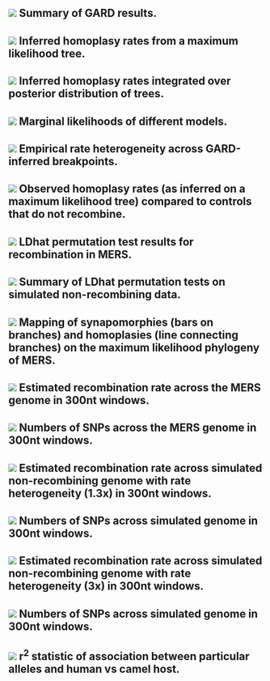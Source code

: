 ![](GARD_summary.png)
Summary of GARD results.
--------------------------------
![](MERS_ML_homoplasyRate.png)
Inferred homoplasy rates from a maximum likelihood tree.
--------------------------------
![](MERS_Bayesian_homoplasyRate.png)
Inferred homoplasy rates integrated over posterior distribution of trees.
--------------------------------
![](MERS_marginal_likelihoods.png)
Marginal likelihoods of different models.
--------------------------------
![](MERS_rateHeterogeneity.png)
Empirical rate heterogeneity across GARD-inferred breakpoints.
--------------------------------
![](MERS_homoplasy_control.png)
Observed homoplasy rates (as inferred on a maximum likelihood tree) compared to controls that do not recombine.
--------------------------------
![](MERS_LDhat_permutations.png)
LDhat permutation test results for recombination in MERS.
--------------------------------
![](MERS_LDhat_permutations_summary.png)
Summary of LDhat permutation tests on simulated non-recombining data.
--------------------------------
![](MERS_homoplasyMap.png)
Mapping of synapomorphies (bars on branches) and homoplasies (line connecting branches) on the maximum likelihood phylogeny of MERS.
--------------------------------
![](MERS_LDhat_window_2Ner.png)
Estimated recombination rate across the MERS genome in 300nt windows.
--------------------------------
![](MERS_LDhat_window_SNPs.png)
Numbers of SNPs across the MERS genome in 300nt windows.
--------------------------------
![](piBUSS_1.3x_LDhat_window_2Ner.png)
Estimated recombination rate across simulated non-recombining genome with rate heterogeneity (1.3x) in 300nt windows.
--------------------------------
![](piBUSS_1.3x_LDhat_window_SNPs.png)
Numbers of SNPs across simulated genome in 300nt windows.
--------------------------------
![](piBUSS_3x_LDhat_window_2Ner.png)
Estimated recombination rate across simulated non-recombining genome with rate heterogeneity (3x) in 300nt windows.
--------------------------------
![](piBUSS_3x_LDhat_window_SNPs.png)
Numbers of SNPs across simulated genome in 300nt windows.
--------------------------------
![](Host_association_index_ChiSqDf.png)
r<sup>2</sup> statistic of association between particular alleles and human vs camel host.
--------------------------------

